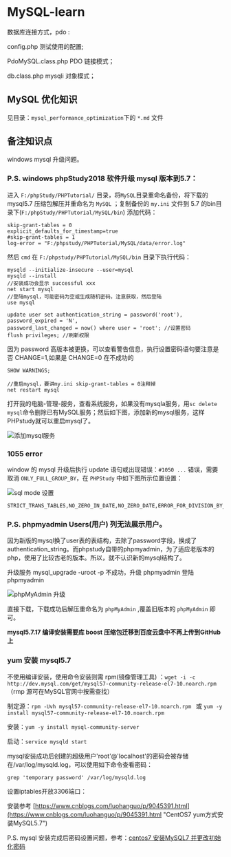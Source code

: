 # MySQL-learn #
数据库连接方式，pdo :

config.php 测试使用的配置;

PdoMySQL.class.php PDO 链接模式；

db.class.php mysqli 对象模式；

## MySQL 优化知识 ##
见目录：`mysql_performance_optimization`下的 `*.md` 文件

## 备注知识点 ##
windows mysql 升级问题。

### P.S. windows phpStudy2018 软件升级 mysql 版本到5.7： ###

进入 `F:/phpStudy/PHPTutorial/` 目录，将`MySQL`目录重命名备份，将下载的 mysql5.7 压缩包解压并重命名为 `MySQL` ；复制备份的 `my.ini` 文件到 5.7 的bin目录下(`F:/phpStudy/PHPTutorial/MySQL/bin`) 添加代码：

	skip-grant-tables = 0
	explicit_defaults_for_timestamp=true
	#skip-grant-tables = 1
	log-error = "F:/phpstudy/PHPTutorial/MySQL/data/error.log"

然后 `cmd` 在 `F:/phpstudy/PHPTutorial/MySQL/bin` 目录下执行代码：

	mysqld --initialize-insecure --user=mysql
	mysqld --install
	//安装成功会显示 successful xxx
	net start mysql
	//登陆mysql，可能密码为空或生成随机密码，注意获取，然后登陆
	use mysql
	
	update user set authentication_string = password('root'),
	password_expired = 'N', 
	password_last_changed = now() where user = 'root'; //设置密码
	flush privileges; //刷新权限

因为 password 高版本被更换，可以查看警告信息，执行设置密码语句要注意是否 CHANGE=1,如果是 CHANGE=0 在不成功的

	SHOW WARNINGS; 

	//重启mysql，要讲my.ini skip-grant-tables = 0注释掉
	net restart mysql

打开我的电脑-管理-服务，查看系统服务，如果没有mysqla服务，用`sc delete mysql`命令删除已有MySQL服务；然后如下图，添加新的mysql服务，这样PHPstudy就可以重启mysql了。

![添加mysql服务](https://i.imgur.com/wrc0BFE.png)

### 1055 error ###
window 的 mysql 升级后执行 update 语句或出现错误：`#1050 ...` 错误，需要取消 `ONLY_FULL_GROUP_BY`，在 `PHPStudy` 中如下图所示位置设置：

![sql mode 设置](https://i.imgur.com/pezAbYd.png)

	STRICT_TRANS_TABLES,NO_ZERO_IN_DATE,NO_ZERO_DATE,ERROR_FOR_DIVISION_BY_ZERO,NO_AUTO_CREATE_USER,NO_ENGINE_SUBSTITUTION

### P.S. phpmyadmin Users(用户) 列无法展示用户。 ###

因为新版的mysql换了user表的表结构，去除了password字段，换成了authentication_string。而phpstudy自带的phpmyadmin，为了适应老版本的php，使用了比较古老的版本。所以，就不认识新的mysql结构了。

升级服务 mysql_upgrade -uroot -p 不成功，升级 phpmyadmin 登陆 phpmyadmin 

![phpMyAdmin 升级](https://i.imgur.com/DRPrbY9.png)

直接下载，下载成功后解压重命名为 `phpMyAdmin` ,覆盖旧版本的 `phpMyAdmin` 即可。


**mysql5.7.17 编译安装需要库 boost 压缩包迁移到百度云盘中不再上传到GitHub上**

### yum 安装 mysql5.7 ###
不使用编译安装，使用命令安装则需 rpm(镜像管理工具) ：`wget -i -c http://dev.mysql.com/get/mysql57-community-release-el7-10.noarch.rpm` （rmp 源可在MySQL官网中按需查找）

制定源：`rpm -Uvh mysql57-community-release-el7-10.noarch.rpm ` 或 `yum -y install mysql57-community-release-el7-10.noarch.rpm`

安装：`yum -y install mysql-community-server`

启动：`service mysqld start`

mysql安装成功后创建的超级用户'root'@'localhost'的密码会被存储在/var/log/mysqld.log，可以使用如下命令查看密码：

	grep 'temporary password' /var/log/mysqld.log

设置iptables开放3306端口：

安装参考 [https://www.cnblogs.com/luohanguo/p/9045391.html](https://www.cnblogs.com/luohanguo/p/9045391.html "CentOS7 yum方式安装MySQL5.7")

P.S. mysql 安装完成后密码设置问题，参考：[centos7 安装MySQL7 并更改初始化密码](https://www.cnblogs.com/shihuibei/p/9249155.html "centos7 安装MySQL7 并更改初始化密码")